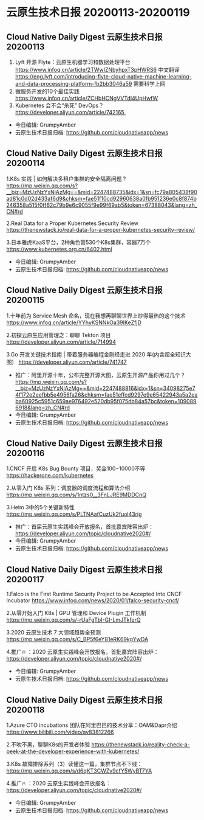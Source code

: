 # 云原生技术日报 20200113-20200119
## Cloud Native Daily Digest 云原生技术日报 20200113
1. Lyft 开源 Flyte：云原生机器学习和数据处理平台
https://www.infoq.cn/article/2TWwIZNbyhpxT3pHWRS6 中文翻译
https://eng.lyft.com/introducing-flyte-cloud-native-machine-learning-and-data-processing-platform-fb2bb3046a59 需要科学上网
2. 微服务开发的10个最佳实践 https://www.infoq.cn/article/ZCHbHCNgVVTdI4UpHwfW
3. Kubernetes 会不会“杀死” DevOps？https://developer.aliyun.com/article/742165 
* 今日编辑: GrumpyAmber
* 云原生技术日报归档: https://github.com/cloudnativeapp/news

## Cloud Native Daily Digest 云原生技术日报 20200114

1.K8s 实践 | 如何解决多租户集群的安全隔离问题？https://mp.weixin.qq.com/s?__biz=MzUzNzYxNjAzMg==&mid=2247488735&idx=1&sn=fc79a805438f90ad81c0d02d433af6d9&chksm=fae51f10cd92960638a0fb951236e0c8f874b246358a515f0ff62c79b9e6c9055f9e99f69ab5&token=67388043&lang=zh_CN#rd

2.Real Data for a Proper Kubernetes Security Review https://thenewstack.io/real-data-for-a-proper-kubernetes-security-review/

3.日本雅虎KaaS平台，2种角色管530个K8s集群，容器7万个 https://www.kubernetes.org.cn/6402.html
* 今日编辑: GrumpyAmber
* 云原生技术日报归档: https://github.com/cloudnativeapp/news


## Cloud Native Daily Digest 云原生技术日报 20200115
1.十年前为 Service Mesh 命名，现在我想再聊聊世界上炒得最热的这个技术
https://www.infoq.cn/article/YYhyKSNNkOa39IKeZfjD

2.初探云原生应用管理之：聊聊 Tekton 项目
https://developer.aliyun.com/article/714994

3.Go 开发关键技术指南 | 带着服务器编程金刚经走进 2020 年(内含超全知识大图）
https://developer.aliyun.com/article/741747

* 推广：阿里开源十年，公布完整开源大图，云原生开源产品你用过几个？https://mp.weixin.qq.com/s?__biz=MzUzNzYxNjAzMg==&mid=2247488816&idx=1&sn=34098275e74f172e2eefbb5e4956fa26&chksm=fae51effcd9297e9e65422943a5a2eaba60925c5951c659ae976492e520db95f075db84a57bc&token=1090896918&lang=zh_CN#rd
* 今日编辑: GrumpyAmber
* 云原生技术日报归档: https://github.com/cloudnativeapp/news

## Cloud Native Daily Digest 云原生技术日报 20200116
1.CNCF 开启 K8s Bug Bounty 项目，奖金$100-$10000不等
https://hackerone.com/kubernetes

2.从零入门 K8s 系列：调度器的调度流程和算法介绍
https://mp.weixin.qq.com/s/1ntzs0__3FnLJRE9MDDCnQ

3.Helm 3中的5个关键新特性
https://mp.weixin.qq.com/s/PLTNAafCuzUk2fuol43rig

* 推广：首届云原生实践峰会开放报名，首批嘉宾阵容出炉：
https://developer.aliyun.com/topic/cloudnative2020#/
* 今日编辑: GrumpyAmber
* 云原生技术日报归档: https://github.com/cloudnativeapp/news

## Cloud Native Daily Digest 云原生技术日报 20200117
1.Falco is the First Runtime Security Project to be Accepted Into CNCF Incubator
https://www.infoq.com/news/2020/01/falco-security-cncf/

2.从零开始入门 K8s | GPU 管理和 Device Plugin 工作机制
https://mp.weixin.qq.com/s/-rUaFgTbI-GI-LmJTkferQ

3.2020 云原生技术 7 大领域趋势全预测
https://mp.weixin.qq.com/s/C_BP5f6eY81eRK69kgYwDA

4.推广🔥 ：2020 云原生实践峰会开放报名，首批嘉宾阵容出炉：
https://developer.aliyun.com/topic/cloudnative2020#/

* 今日编辑: GrumpyAmber
* 云原生技术日报归档: https://github.com/cloudnativeapp/news

## Cloud Native Daily Digest 云原生技术日报 20200118
1.Azure CTO incubations 团队在阿里巴巴的技术分享：OAM&Dapr介绍
https://www.bilibili.com/video/av83812266

2.不吹不黑，聊聊K8s的开发者体验
https://thenewstack.io/reality-check-a-peek-at-the-developer-experience-with-kubernetes/

3.K8s 故障排除系列（3）读懂这一篇，集群节点不下线：
https://mp.weixin.qq.com/s/d6qKT3CWZv9cfY5WyBT7YA

4.推广🔥 ：2020 云原生实践峰会开放报名：
https://developer.aliyun.com/topic/cloudnative2020#/

* 今日编辑: GrumpyAmber
* 云原生技术日报归档: https://github.com/cloudnativeapp/news


